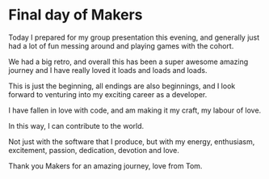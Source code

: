 # Final day of Makers

Today I prepared for my group presentation this evening, and generally just had a lot of fun messing around and playing games with the cohort.

We had a big retro, and overall this has been a super awesome amazing journey and I have really loved it loads and loads and loads.

This is just the beginning, all endings are also beginnings, and I look forward to venturing into my exciting career as a developer.

I have fallen in love with code, and am making it my craft, my labour of love.

In this way, I can contribute to the world.

Not just with the software that I produce, but with my energy, enthusiasm, excitement, passion, dedication, devotion and love.

Thank you Makers for an amazing journey, love from Tom.